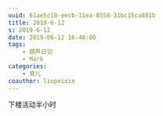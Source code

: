 ```yaml
---
uuid: 61ae5c10-eecb-11ea-8558-31bc15ca801b
title: 2019-6-12
s: 2019-6-12
date: 2019-06-12 16:40:00
tags:
	- 葫芦日记
	- Mark
categories:
	- 育儿
coauthor: liupeixin
---
```


下楼活动半小时
